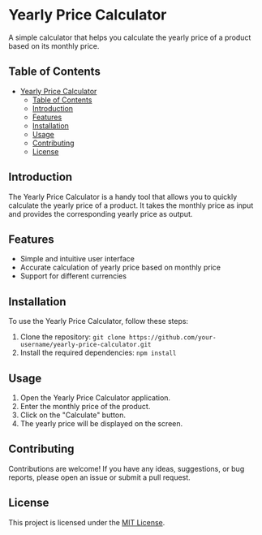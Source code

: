 # Yearly Price Calculator

A simple calculator that helps you calculate the yearly price of a product based on its monthly price.

## Table of Contents

- [Yearly Price Calculator](#yearly-price-calculator)
  - [Table of Contents](#table-of-contents)
  - [Introduction](#introduction)
  - [Features](#features)
  - [Installation](#installation)
  - [Usage](#usage)
  - [Contributing](#contributing)
  - [License](#license)

## Introduction

The Yearly Price Calculator is a handy tool that allows you to quickly calculate the yearly price of a product. It takes the monthly price as input and provides the corresponding yearly price as output.

## Features

- Simple and intuitive user interface
- Accurate calculation of yearly price based on monthly price
- Support for different currencies

## Installation

To use the Yearly Price Calculator, follow these steps:

1. Clone the repository: `git clone https://github.com/your-username/yearly-price-calculator.git`
2. Install the required dependencies: `npm install`

## Usage

1. Open the Yearly Price Calculator application.
2. Enter the monthly price of the product.
3. Click on the "Calculate" button.
4. The yearly price will be displayed on the screen.

## Contributing

Contributions are welcome! If you have any ideas, suggestions, or bug reports, please open an issue or submit a pull request.

## License

This project is licensed under the [MIT License](LICENSE).
